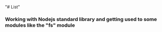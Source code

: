 "# List"

### Working with Nodejs standard library and getting used to some modules like the "fs" module
